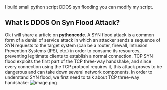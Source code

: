 I build small python script DDOS syn flooding you can modify my script.

## What Is DDOS On Syn Flood Attack?
Ok i will share a article on **pythoncode**. A SYN flood attack is a common form of a denial of service attack in which an attacker sends a sequence of SYN requests to the target system (can be a router, firewall, Intrusion Prevention Systems (IPS), etc.) in order to consume its resources, preventing legitimate clients to establish a normal connection.
TCP SYN flood exploits the first part of the TCP three-way handshake, and since every connection using the TCP protocol requires it, this attack proves to be dangerous and can take down several network components.
In order to understand SYN flood, we first need to talk about TCP three-way handshake:
![image.png]({![image](https://user-images.githubusercontent.com/83481679/159234697-97e69bad-9f95-43a9-b4b0-21fadac345a0.png)})

